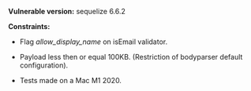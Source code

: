 <b>Vulnerable version:</b> sequelize 6.6.2

<b>Constraints:</b>

* Flag *allow_display_name* on isEmail validator.

* Payload less then or equal 100KB. (Restriction of bodyparser default configuration).

* Tests made on a Mac M1 2020.
